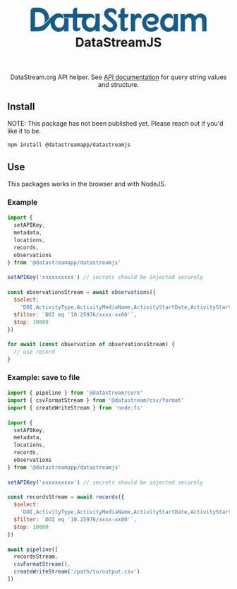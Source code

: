<h1 align="center">
  <img src="https://raw.githubusercontent.com/datastreamapp/api-docs/main/docs/images/datastream.svg?sanitize=true" alt="DataStream Logo" width="400">
  <br/>
  DataStreamJS
  <br/>
  <br/>
</h1>
<p align="center">
  DataStream.org API helper. See <a href="https://github.com/datastreamapp/api-docs/tree/main/docs">API documentation</a> for query string values and structure.
</p>

## Install

NOTE: This package has not been published yet. Please reach out if you'd like it to be.

```bash
npm install @datastreamapp/datastreamjs
```

## Use

This packages works in the browser and with NodeJS.

### Example

```javascript
import {
  setAPIKey,
  metadata,
  locations,
  records,
  observations
} from '@datastreamapp/datastreamjs'

setAPIKey('xxxxxxxxxx') // secrets should be injected securely

const observationsStream = await observations({
  $select:
    'DOI,ActivityType,ActivityMediaName,ActivityStartDate,ActivityStartTime,SampleCollectionEquipmentName,CharacteristicName,MethodSpeciation,ResultSampleFraction,ResultValue,ResultUnit,ResultValueType',
  $filter: `DOI eq '10.25976/xxxx-xx00'`,
  $top: 10000
})

for await (const observation of observationsStream) {
  // use record
}
```

### Example: save to file

```javascript
import { pipeline } from '@datastream/core'
import { csvFormatStream } from '@datastream/csv/format'
import { createWriteStream } from 'node:fs'

import {
  setAPIKey,
  metadata,
  locations,
  records,
  observations
} from '@datastreamapp/datastreamjs'

setAPIKey('xxxxxxxxxx') // secrets should be injected securely

const recordsStream = await records({
  $select:
    'DOI,ActivityType,ActivityMediaName,ActivityStartDate,ActivityStartTime,SampleCollectionEquipmentName,CharacteristicName,MethodSpeciation,ResultSampleFraction,ResultValue,ResultUnit,ResultValueType',
  $filter: `DOI eq '10.25976/xxxx-xx00'`,
  $top: 10000
})

await pipeline([
  recordsStream,
  csvFormatStream(),
  createWriteStream('/path/to/output.csv')
])
```
